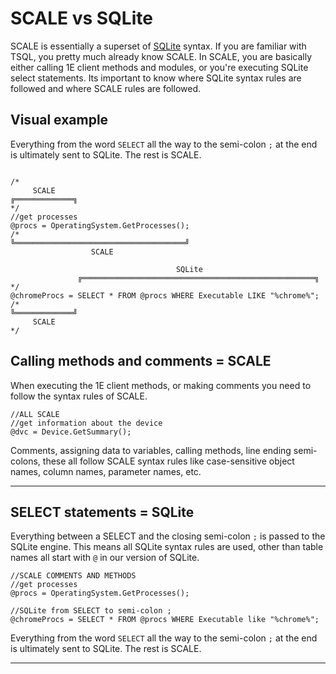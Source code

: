 # SCALE vs SQLite
SCALE is essentially a superset of [SQLite](https://sqlite.org) syntax. If you are familiar with TSQL, you pretty much already know SCALE. In SCALE, you are basically either calling 1E client methods and modules, or you're executing SQLite select statements. Its important to know where SQLite syntax rules are followed and where SCALE rules are followed.

## Visual example
Everything from the word `SELECT` all the way to the semi-colon `;` at the end is ultimately sent to SQLite.  The rest is SCALE.
```
                                                                      /*
     SCALE
╔═════════════╗                                                       */
//get processes
@procs = OperatingSystem.GetProcesses();                              /*
╚══════════════════════════════════════╝
                  SCALE                  

                                     SQLite
               ╔════════════════════════════════════════════════════╗ */
@chromeProcs = SELECT * FROM @procs WHERE Executable LIKE "%chrome%"; /*
╚═════════════╝
     SCALE                                                            */
```

## Calling methods and comments = SCALE
When executing the 1E client methods, or making comments you need to follow the syntax rules of SCALE.

```
//ALL SCALE  
//get information about the device
@dvc = Device.GetSummary();
```
Comments, assigning data to variables, calling methods, line ending semi-colons, these all follow SCALE syntax rules like case-sensitive object names, column names, parameter names, etc.

---

## SELECT statements = SQLite
Everything between a SELECT and the closing semi-colon `;` is passed to the SQLite engine. This means all SQLite syntax rules are used, other than table names all start with `@` in our version of SQLite.

```
//SCALE COMMENTS AND METHODS
//get processes
@procs = OperatingSystem.GetProcesses();

//SQLite from SELECT to semi-colon ;
@chromeProcs = SELECT * FROM @procs WHERE Executable like "%chrome%";
```
Everything from the word `SELECT` all the way to the semi-colon `;` at the end is ultimately sent to SQLite.  The rest is SCALE.

---

